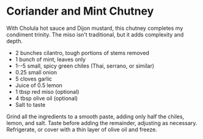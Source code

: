 # Coriander and Mint Chutney

With Cholula hot sauce and Dijon mustard, this chutney completes my condiment
trinity. The miso isn't traditional, but it adds complexity and depth.

- 2 bunches cilantro, tough portions of stems removed
- 1 bunch of mint, leaves only
- 1--5 small, spicy green chiles (Thai, serrano, or similar)
- 0.25 small onion
- 5 cloves garlic
- Juice of 0.5 lemon
- 1 tbsp red miso (optional)
- 4 tbsp olive oil (optional)
- Salt to taste

Grind all the ingredients to a smooth paste, adding only half the chiles, lemon,
and salt. Taste before adding the remainder, adjusting as necessary.
Refrigerate, or cover with a thin layer of olive oil and freeze.
